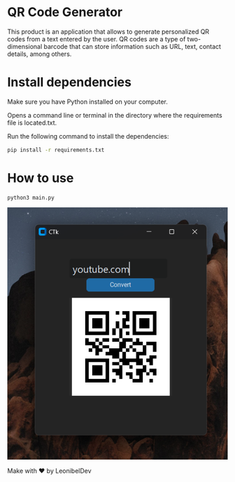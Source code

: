 # QR Code Generator

This product is an application that allows to generate personalized QR codes from a text entered by the user. QR codes are a type of two-dimensional barcode that can store information such as URL, text, contact details, among others.

# Install dependencies

Make sure you have Python installed on your computer.

Opens a command line or terminal in the directory where the requirements file is located.txt.

Run the following command to install the dependencies:

```bash
pip install -r requirements.txt
```

# How to use

```bash
python3 main.py
```

![QR UI](screenshot/qr_ui.png)

Make with ❤️ by LeonibelDev

